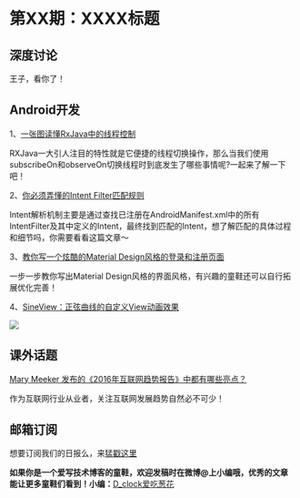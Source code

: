 # 第XX期：XXXX标题

## 深度讨论

[]()

王子，看你了！

## Android开发

1、[一张图读懂RxJava中的线程控制](http://mp.weixin.qq.com/s?__biz=MzA4NTg1MjM0Mg==&mid=509777575&idx=1&sn=9ace4885f32a1f274e4be8d839700486&scene=0&previewkey=nzeuLjmwTmgy6%2FZhzIm6qswqSljwj2bfCUaCyDofEow%3D)

RXJava一大引人注目的特性就是它便捷的线程切换操作，那么当我们使用subscribeOn和observeOn切换线程时到底发生了哪些事情呢?一起来了解一下吧！

2、[你必须弄懂的Intent Filter匹配规则](http://blog.csdn.net/mynameishuangshuai/article/details/51673273)

 Intent解析机制主要是通过查找已注册在AndroidManifest.xml中的所有IntentFilter及其中定义的Intent，最终找到匹配的Intent，想了解匹配的具体过程和细节吗，你需要看看这篇文章～

3、[教你写一个炫酷的Material Design风格的登录和注册页面](http://tikitoo.github.io/2016/05/17/beautiful-android-login-and-signup-screens-with-material-design-zh/)

一步一步教你写出Material Design风格的界面风格，有兴趣的童鞋还可以自行拓展优化完善！

4、[SineView：正弦曲线的自定义View动画效果](https://github.com/guiguegon/SineView)

![](https://github.com/guiguegon/SineView/raw/master/screenshots/animating.gif)


## 课外话题

[Mary Meeker 发布的《2016年互联网趋势报告》中都有哪些亮点？](https://www.zhihu.com/question/47012694)

作为互联网行业从业者，关注互联网发展趋势自然必不可少！


## 邮箱订阅

想要订阅我们的日报么，来[猛戳这里](http://list.qq.com/cgi-bin/qf_invite?id=d469993d2c888e971c0fbb2309c4d84256968386b126b967)

**如果你是一个爱写技术博客的童鞋，欢迎发稿时在微博@上小编哦，优秀的文章能让更多童鞋们看到！小编：**[D_clock爱吃葱花](http://weibo.com/2480694892/profile?rightmod=1&wvr=6&mod=personinfo&is_all=1)
